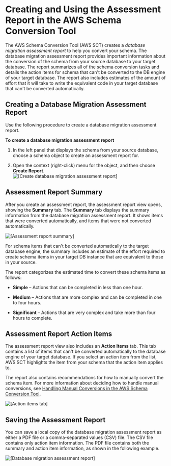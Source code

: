 # Creating and Using the Assessment Report in the AWS Schema Conversion Tool<a name="CHAP_SchemaConversionTool.DW.AssessmentReport"></a>

The AWS Schema Conversion Tool \(AWS SCT\) creates a *database migration assessment report* to help you convert your schema\. The database migration assessment report provides important information about the conversion of the schema from your source database to your target database\. The report summarizes all of the schema conversion tasks and details the action items for schema that can't be converted to the DB engine of your target database\. The report also includes estimates of the amount of effort that it will take to write the equivalent code in your target database that can't be converted automatically\. 

## Creating a Database Migration Assessment Report<a name="CHAP_SchemaConversionTool.DW.AssessmentReport.Create"></a>

Use the following procedure to create a database migration assessment report\.

**To create a database migration assessment report**

1. In the left panel that displays the schema from your source database, choose a schema object to create an assessment report for\. 

1. Open the context \(right\-click\) menu for the object, and then choose **Create Report**\.   
![\[Create database migration assessment report\]](http://docs.aws.amazon.com/SchemaConversionTool/latest/userguide/images/create_assessment_report.png)

## Assessment Report Summary<a name="CHAP_SchemaConversionTool.DW.AssessmentReport.Summary"></a>

After you create an assessment report, the assessment report view opens, showing the **Summary** tab\. The **Summary** tab displays the summary information from the database migration assessment report\. It shows items that were converted automatically, and items that were not converted automatically\. 

![\[Assessment report summary\]](http://docs.aws.amazon.com/SchemaConversionTool/latest/userguide/images/summary_tab.png)

For schema items that can't be converted automatically to the target database engine, the summary includes an estimate of the effort required to create schema items in your target DB instance that are equivalent to those in your source\. 

The report categorizes the estimated time to convert these schema items as follows: 

+ **Simple** – Actions that can be completed in less than one hour\. 

+ **Medium** – Actions that are more complex and can be completed in one to four hours\. 

+ **Significant** – Actions that are very complex and take more than four hours to complete\. 

## Assessment Report Action Items<a name="CHAP_SchemaConversionTool.DW.AssessmentReport.ActionItems"></a>

The assessment report view also includes an **Action Items** tab\. This tab contains a list of items that can't be converted automatically to the database engine of your target database\. If you select an action item from the list, AWS SCT highlights the item from your schema that the action item applies to\. 

The report also contains recommendations for how to manually convert the schema item\. For more information about deciding how to handle manual conversions, see [ Handling Manual Conversions in the AWS Schema Conversion Tool](CHAP_SchemaConversionTool.DW.Manual.md)\. 

![\[Action items tab\]](http://docs.aws.amazon.com/SchemaConversionTool/latest/userguide/images/action_items_tab.png)

## Saving the Assessment Report<a name="CHAP_SchemaConversionTool.DW.AssessmentReport.Save"></a>

You can save a local copy of the database migration assessment report as either a PDF file or a comma\-separated values \(CSV\) file\. The CSV file contains only action item information\. The PDF file contains both the summary and action item information, as shown in the following example\. 

![\[Database migration assessment report\]](http://docs.aws.amazon.com/SchemaConversionTool/latest/userguide/images/assessment_report.png)